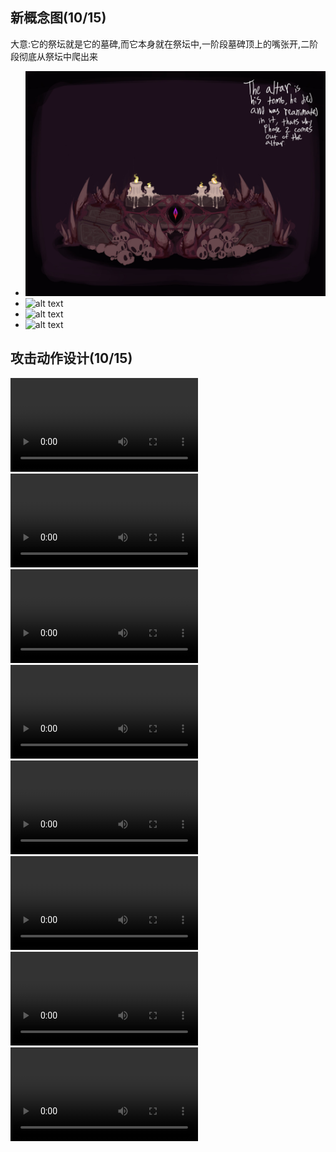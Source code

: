 ## 新概念图(10/15)
大意:它的祭坛就是它的墓碑,而它本身就在祭坛中,一阶段墓碑顶上的嘴张开,二阶段彻底从祭坛中爬出来
- ![alt text](image_ravagerTomb.png)
- ![alt text](image_ravagerP1.png)
- ![alt text](image_ravagerP2.png)
- ![alt text](image_ravagerP2Side.png)

## 攻击动作设计(10/15)
<video controls src="RavagerP2Attack1.mp4" title="Title"></video>
<video controls src="RavagerP2Attack2.mp4" title="Title"></video>
<video controls src="RavagerP2Attack3.mp4" title="Title"></video>
<video controls src="RavagerP2Attack4.mp4" title="Title"></video>
<video controls src="RavagerP2Attack5.mp4" title="Title"></video>
<video controls src="RavagerP2Attack6.mp4" title="Title"></video>
<video controls src="RavagerP2Attack7.mp4" title="Title"></video>
<video controls src="RavagerTwerking.mp4" title="Title"></video>
